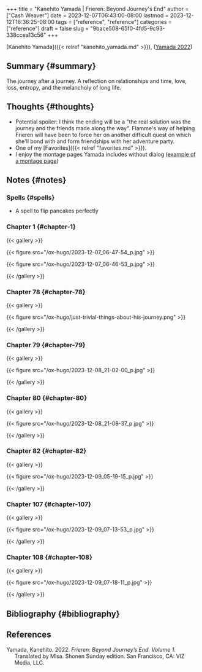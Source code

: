 +++
title = "Kanehito Yamada | Frieren: Beyond Journey's End"
author = ["Cash Weaver"]
date = 2023-12-07T06:43:00-08:00
lastmod = 2023-12-12T16:36:25-08:00
tags = ["reference", "reference"]
categories = ["reference"]
draft = false
slug = "9bace508-65f0-4fd5-9c93-338ccea13c56"
+++

[Kanehito Yamada]({{< relref "kanehito_yamada.md" >}}), (<a href="#citeproc_bib_item_1">Yamada 2022</a>)


## Summary {#summary}

The journey after a journey. A reflection on relationships and time, love, loss, entropy, and the melancholy of long life.


## Thoughts {#thoughts}

-   Potential spoiler: I think the ending will be a "the real solution was the journey and the friends made along the way". Flamme's way of helping Frieren will have been to force her on another difficult quest on which she'll bond with and form friendships with her adventure party.
-   One of my [Favorites]({{< relref "favorites.md" >}}).
-   I enjoy the montage pages Yamada includes without dialog ([example of a montage page](/ox-hugo/2023-12-07_06-47-54_p.jpg))


## Notes {#notes}


### Spells {#spells}

-   A spell to flip pancakes perfectly


### Chapter 1 {#chapter-1}

{{< gallery >}}

{{< figure src="/ox-hugo/2023-12-07_06-47-54_p.jpg" >}}

{{< figure src="/ox-hugo/2023-12-07_06-46-53_p.jpg" >}}

{{< /gallery >}}


### Chapter 78 {#chapter-78}

{{< gallery >}}

{{< figure src="/ox-hugo/just-trivial-things-about-his-journey.png" >}}

{{< /gallery >}}


### Chapter 79 {#chapter-79}

{{< gallery >}}

{{< figure src="/ox-hugo/2023-12-08_21-02-00_p.jpg" >}}

{{< /gallery >}}


### Chapter 80 {#chapter-80}

{{< gallery >}}

{{< figure src="/ox-hugo/2023-12-08_21-08-37_p.jpg" >}}

{{< /gallery >}}


### Chapter 82 {#chapter-82}

{{< gallery >}}

{{< figure src="/ox-hugo/2023-12-09_05-19-15_p.jpg" >}}

{{< /gallery >}}


### Chapter 107 {#chapter-107}

{{< gallery >}}

{{< figure src="/ox-hugo/2023-12-09_07-13-53_p.jpg" >}}

{{< /gallery >}}


### Chapter 108 {#chapter-108}

{{< gallery >}}

{{< figure src="/ox-hugo/2023-12-09_07-18-11_p.jpg" >}}

{{< /gallery >}}


## Bibliography {#bibliography}

## References

<style>.csl-entry{text-indent: -1.5em; margin-left: 1.5em;}</style><div class="csl-bib-body">
  <div class="csl-entry"><a id="citeproc_bib_item_1"></a>Yamada, Kanehito. 2022. <i>Frieren: Beyond Journey’s End. Volume 1</i>. Translated by Misa. Shonen Sunday edition. San Francisco, CA: VIZ Media, LLC.</div>
</div>
